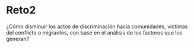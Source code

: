 # Reto2
¿Cómo disminuir los actos de discriminación hacia comunidades, víctimas del conflicto o migrantes, con base en el análisis de los factores que los generan?
